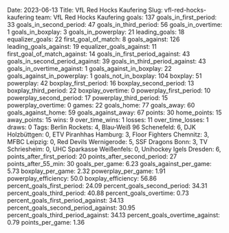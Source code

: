 Date: 2023-06-13
Title: VfL Red Hocks Kaufering
Slug: vfl-red-hocks-kaufering
team: VfL Red Hocks Kaufering
goals: 137
goals_in_first_period: 33
goals_in_second_period: 47
goals_in_third_period: 56
goals_in_overtime: 1
goals_in_boxplay: 3
goals_in_powerplay: 21
leading_goals: 18
equalizer_goals: 22
first_goal_of_match: 8
goals_against: 126
leading_goals_against: 19
equalizer_goals_against: 11
first_goal_of_match_against: 14
goals_in_first_period_against: 43
goals_in_second_period_against: 39
goals_in_third_period_against: 43
goals_in_overtime_against: 1
goals_against_in_boxplay: 22
goals_against_in_powerplay: 1
goals_not_in_boxplay: 104
boxplay: 51
powerplay: 42
boxplay_first_period: 16
boxplay_second_period: 13
boxplay_third_period: 22
boxplay_overtime: 0
powerplay_first_period: 10
powerplay_second_period: 17
powerplay_third_period: 15
powerplay_overtime: 0
games: 22
goals_home: 77
goals_away: 60
goals_against_home: 59
goals_against_away: 67
points: 30
home_points: 15
away_points: 15
wins: 9
over_time_wins: 1
losses: 11
over_time_losses: 1
draws: 0
Tags:  Berlin Rockets: 4,  Blau-Weiß 96 Schenefeld: 6,  DJK Holzbüttgen: 0,  ETV Piranhhas Hamburg: 3,  Floor Fighters Chemnitz: 3,  MFBC Leipzig: 0,  Red Devils Wernigerode: 5,  SSF Dragons Bonn: 3,  TV Schriesheim: 0,  UHC Sparkasse Weißenfels: 0,  Unihockey Igels Dresden: 6,
points_after_first_period: 20
points_after_second_period: 27
points_after_55_min: 30
goals_per_game: 6.23
goals_against_per_game: 5.73
boxplay_per_game: 2.32
powerplay_per_game: 1.91
powerplay_efficiency: 50.0
boxplay_efficiency: 56.86
percent_goals_first_period: 24.09
percent_goals_second_period: 34.31
percent_goals_third_period: 40.88
percent_goals_overtime: 0.73
percent_goals_first_period_against: 34.13
percent_goals_second_period_against: 30.95
percent_goals_third_period_against: 34.13
percent_goals_overtime_against: 0.79
points_per_game: 1.36
